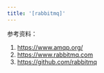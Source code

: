 ```yaml
---
title: '[rabbitmq]'
---
```


参考资料：
1. <https://www.amqp.org/>
2. <https://www.rabbitmq.com>
3. <https://github.com/rabbitmq>